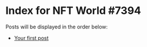 # Index for NFT World #7394
Posts will be displayed in the order below:

- [Your first post](./001-first.md)

